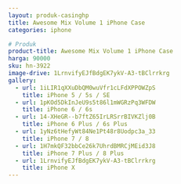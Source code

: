 ```yaml
---
layout: produk-casinghp
title: Awesome Mix Volume 1 iPhone Case
categories: iphone

# Produk
product-title: Awesome Mix Volume 1 iPhone Case
harga: 90000
sku: hn-3922
image-drive: 1LrnvifyEJfBdgEK7ykV-A3-tBClrrkrg
gallery:
  - url: 1iLIR1qXXuDbQM0wuVfr1cLFdXPPOWZpS
    title: iPhone 5 / 5s / SE
  - url: 1pKOd5DkInJeU9s5t86l1mWGRzPq3WFDW
    title: iPhone 6 / 6s
  - url: 14-XHeGR--b7ftZ65IrLRSrrBIVKZlj0B
    title: iPhone 6 Plus / 6s Plus
  - url: 1yNz6tHefyWt84Ne1Pt48r8Uodpc3a_33
    title: iPhone 7 / 8
  - url: 1H7mkQF32bbCe26k7UhrdBMRCjMEid3J8
    title: iPhone 7 Plus / 8 Plus
  - url: 1LrnvifyEJfBdgEK7ykV-A3-tBClrrkrg
    title: iPhone X
---
```

